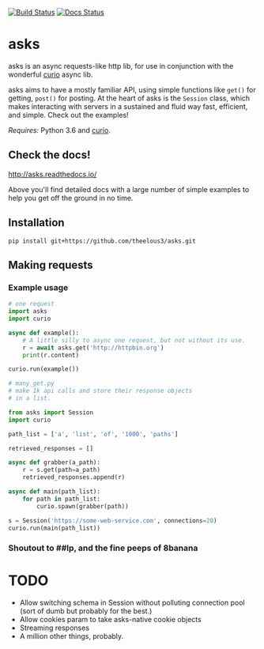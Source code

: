 [![Build Status](https://travis-ci.org/theelous3/asks.svg?branch=master)](https://travis-ci.org/theelous3/asks) [![Docs Status](https://readthedocs.org/projects/asks/badge/?version=latest)](http://asks.readthedocs.io/en/latest/)

# asks
asks is an async requests-like http lib, for use in conjunction with the wonderful [curio](https://github.com/dabeaz/curio) async lib.

asks aims to have a mostly familiar API, using simple functions like `get()` for getting, `post()` for posting. At the heart of asks is the `Session` class, which makes interacting with servers in a sustained and fluid way fast, efficient, and simple. Check out the examples!


*Requires:* Python 3.6 and [curio](https://github.com/dabeaz/curio).


## Check the docs!

http://asks.readthedocs.io/

Above you'll find detailed docs with a large number of simple examples to help you get off the ground in no time.

## Installation

`pip install git+https://github.com/theelous3/asks.git`


## Making requests

### Example usage

```python
# one request
import asks
import curio

async def example():
    # A little silly to async one request, but not without its use.
    r = await asks.get('http://httpbin.org')
    print(r.content)

curio.run(example())
```
```python
# many_get.py
# make 1k api calls and store their response objects
# in a list.

from asks import Session
import curio

path_list = ['a', 'list', 'of', '1000', 'paths']

retrieved_responses = []

async def grabber(a_path):
    r = s.get(path=a_path)
    retrieved_responses.append(r)

async def main(path_list):
    for path in path_list:
        curio.spawn(grabber(path))

s = Session('https://some-web-service.com', connections=20)
curio.run(main(path_list))
```


### Shoutout to ##lp, and the fine peeps of 8banana

# TODO

* Allow switching schema in Session without polluting connection pool (sort of dumb but probably for the best.)
* Allow cookies param to take asks-native cookie objects
* Streaming responses
* A million other things, probably.
